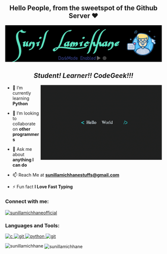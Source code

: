 <h2 align="center"> Hello People, from the sweetspot of the Github Server ❤</h2>
<img src="https://github.com/SunilLamichhane/SunilLamichhane/blob/main/Icon%20Sources/PicsArt_11-07-07.46.58.jpg" alt="Intro Photo" />




<h2  align="center"><i>Student! Learner!! CodeGeek!!!</i></h3>
  <img align="right" src="https://github.com/SunilLamichhane/SunilLamichhane/blob/main/Icon%20Sources/N2j1.gif" alt="Welcome Screen" width="390" />

- 🌱 I’m currently learning **Python**

- 👯 I’m looking to collaborate on **other programmers**

- 💬 Ask me about **anything I can do**

- 📫 Reach Me at **sunillamichhanestuffs@gmail.com**

- ⚡ Fun fact **I Love Fast Typing**

<h3 align="left">Connect with me:</h3>
<p align="left">
<a href="https://fb.com/sunillamichhaneofficial" target="blank"><img align="center" src="https://cdn.jsdelivr.net/npm/simple-icons@3.0.1/icons/facebook.svg" alt="sunillamichhaneofficial" height="30" width="40" /></a>
</p>

<h3 align="left">Languages and Tools:</h3>
<p align="left"> <a href="https://www.cprogramming.com/" target="_blank"> <img src="https://devicons.github.io/devicon/devicon.git/icons/c/c-original.svg" alt="c" width="40" height="40"/> </a> <a href="https://git-scm.com/" target="_blank"> <img src="https://www.vectorlogo.zone/logos/git-scm/git-scm-icon.svg" alt="git" width="40" height="40"/> </a> <a href="https://www.python.org" target="_blank"> <img src="https://devicons.github.io/devicon/devicon.git/icons/python/python-original.svg" alt="python" width="40" height="40"/> </a><a href="https://code.visualstudio.com/" target="_blank"> <img src="https://img.icons8.com/plasticine/2x/visual-studio-code-2019.png" alt="git" width="50" height="50"/> </a> </p>


<p><img align="left" src="https://github-readme-stats.vercel.app/api/top-langs?username=sunillamichhane&show_icons=true&theme=cobalt&locale=en&layout=compact" alt="sunillamichhane" /></p>

<p>&nbsp;<img align="center" src="https://github-readme-stats.vercel.app/api?username=sunillamichhane&show_icons=true&theme=dark&locale=en" alt="sunillamichhane" /></p>
